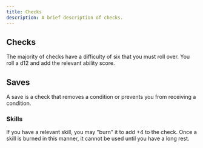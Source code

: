 ```yaml
---
title: Checks
description: A brief description of checks.
---
```


## Checks

The majority of checks have a difficulty of six that you must roll over. You roll a d12 and add the relevant ability score.

## Saves

A save is a check that removes a condition or prevents you from receiving a condition.

### Skills

If you have a relevant skill, you may "burn" it to add +4 to the check. Once a skill is burned in this manner, it cannot be used until you have a long rest.
